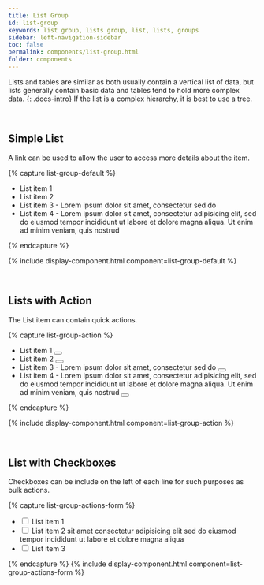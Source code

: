 ```yaml
---
title: List Group
id: list-group
keywords: list group, lists group, list, lists, groups
sidebar: left-navigation-sidebar
toc: false
permalink: components/list-group.html
folder: components
---
```


Lists and tables are similar as both usually contain a vertical list of data, but lists generally contain basic data and tables tend to hold more complex data.
{: .docs-intro}
If the list is a complex hierarchy, it is best to use a tree.

<br>

## Simple List

A link can be used to allow the user to access more details about the item.

{% capture list-group-default %}
<ul class="fd-list-group">
    <li class="fd-list-group__item">
        List item 1
    </li>
    <li class="fd-list-group__item">
        List item 2
    </li>
    <li class="fd-list-group__item">
        List item 3 - Lorem ipsum dolor sit amet, consectetur sed do
    </li>
    <li class="fd-list-group__item">
        List item 4 - Lorem ipsum dolor sit amet, consectetur adipisicing elit, sed do eiusmod tempor incididunt ut labore et dolore magna aliqua. Ut enim ad minim veniam, quis nostrud
    </li>
</ul>
{% endcapture %}

{% include display-component.html component=list-group-default %}

<br>

## Lists with Action

The List item can contain quick actions.

{% capture list-group-action %}
<ul class="fd-list-group">
    <li class="fd-list-group__item">
        List item 1
        <span class="fd-list-group__action">
            <button class=" fd-button--light sap-icon--edit" aria-label="Edit"></button>
        </span>
    </li>
    <li class="fd-list-group__item">
        List item 2
        <span class="fd-list-group__action">
            <button class=" fd-button--light sap-icon--edit" aria-label="Edit"></button>
        </span>
    </li>
    <li class="fd-list-group__item">
        List item 3 - Lorem ipsum dolor sit amet, consectetur sed do
        <span class="fd-list-group__action">
            <button class=" fd-button--light sap-icon--edit" aria-label="Edit"></button>
        </span>
    </li>
    <li class="fd-list-group__item">
        List item 4 - Lorem ipsum dolor sit amet, consectetur adipisicing elit, sed do eiusmod tempor incididunt ut labore et dolore magna aliqua. Ut enim ad minim veniam, quis nostrud
        <span class="fd-list-group__action">
            <button class=" fd-button--light sap-icon--edit" aria-label="Edit"></button>
        </span>
    </li>
</ul>
{% endcapture %}

{% include display-component.html component=list-group-action %}

<br>


## List with Checkboxes

Checkboxes can be include on the left of each line for such purposes as bulk actions.

{% capture list-group-actions-form %}
<ul class="fd-list-group">
    <li class="fd-list-group__item">
        <div class="fd-form__item fd-form__item--check">
            <label class="fd-form__label" for="121Sd939">
                <input type="checkbox" class="fd-form-control" id="121Sd939">
                List item 1
            </label>
        </div>
    </li>
    <li class="fd-list-group__item">
        <div class="fd-form__item fd-form__item--check">
            <label class="fd-form__label" for="CndSd399">
                <input type="checkbox" class="fd-form-control" id="CndSd399">
                List item 2 sit amet consectetur adipisicing elit sed do eiusmod tempor incididunt ut labore et dolore magna aliqua
            </label>
        </div>
    </li>
    <li class="fd-list-group__item">
        <div class="fd-form__item fd-form__item--check">
            <label class="fd-form__label" for="S8jyH416">
                <input type="checkbox" class="fd-form-control" id="S8jyH416">
                List item 3
            </label>
        </div>
    </li>
</ul>
{% endcapture %}
{% include display-component.html component=list-group-actions-form %}
